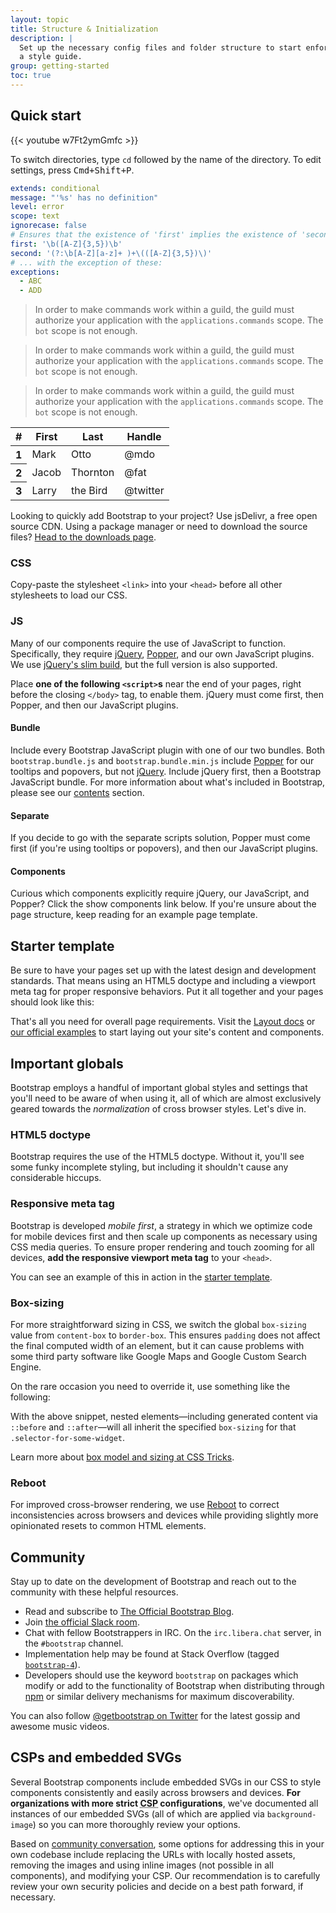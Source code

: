 ```yaml
---
layout: topic
title: Structure & Initialization
description: |
  Set up the necessary config files and folder structure to start enforcing
  a style guide.
group: getting-started
toc: true
---
```


## Quick start

{{< youtube w7Ft2ymGmfc >}}

To switch directories, type `cd` followed by the name of the directory. To edit settings, press <kbd>Cmd+Shift+P</kbd>.

```yaml
extends: conditional
message: "'%s' has no definition"
level: error
scope: text
ignorecase: false
# Ensures that the existence of 'first' implies the existence of 'second'.
first: '\b([A-Z]{3,5})\b'
second: '(?:\b[A-Z][a-z]+ )+\(([A-Z]{3,5})\)'
# ... with the exception of these:
exceptions:
  - ABC
  - ADD
```

<div class="alert-box danger"><blockquote><span class="bold-30s6yT">In order to make commands work within a guild, the guild must authorize your application with the <code>applications.commands</code> scope. The <code>bot</code> scope is not enough.</span></blockquote></div>

<div class="alert-box warn"><blockquote><span class="bold-30s6yT">In order to make commands work within a guild, the guild must authorize your application with the <code>applications.commands</code> scope. The <code>bot</code> scope is not enough.</span></blockquote></div>

<div class="alert-box info"><blockquote><span class="bold-30s6yT">In order to make commands work within a guild, the guild must authorize your application with the <code>applications.commands</code> scope. The <code>bot</code> scope is not enough.</span></blockquote></div>

<table class="table">
  <thead>
    <tr>
      <th scope="col">#</th>
      <th scope="col">First</th>
      <th scope="col">Last</th>
      <th scope="col">Handle</th>
    </tr>
  </thead>
  <tbody>
    <tr>
      <th scope="row">1</th>
      <td>Mark</td>
      <td>Otto</td>
      <td>@mdo</td>
    </tr>
    <tr>
      <th scope="row">2</th>
      <td>Jacob</td>
      <td>Thornton</td>
      <td>@fat</td>
    </tr>
    <tr>
      <th scope="row">3</th>
      <td>Larry</td>
      <td>the Bird</td>
      <td>@twitter</td>
    </tr>
  </tbody>
</table>

Looking to quickly add Bootstrap to your project? Use jsDelivr, a free open source CDN. Using a package manager or need to download the source files? [Head to the downloads page]().

### CSS

Copy-paste the stylesheet `<link>` into your `<head>` before all other stylesheets to load our CSS.

### JS

Many of our components require the use of JavaScript to function. Specifically, they require [jQuery](https://jquery.com/), [Popper](https://popper.js.org/), and our own JavaScript plugins. We use [jQuery's slim build](https://blog.jquery.com/2016/06/09/jquery-3-0-final-released/), but the full version is also supported.

Place **one of the following `<script>`s** near the end of your pages, right before the closing `</body>` tag, to enable them. jQuery must come first, then Popper, and then our JavaScript plugins.

#### Bundle

Include every Bootstrap JavaScript plugin with one of our two bundles. Both `bootstrap.bundle.js` and `bootstrap.bundle.min.js` include [Popper](https://popper.js.org/) for our tooltips and popovers, but not [jQuery](https://jquery.com/). Include jQuery first, then a Bootstrap JavaScript bundle. For more information about what's included in Bootstrap, please see our [contents]() section.

#### Separate

If you decide to go with the separate scripts solution, Popper must come first (if you're using tooltips or popovers), and then our JavaScript plugins.

#### Components

Curious which components explicitly require jQuery, our JavaScript, and Popper? Click the show components link below. If you're unsure about the page structure, keep reading for an example page template.

## Starter template

Be sure to have your pages set up with the latest design and development standards. That means using an HTML5 doctype and including a viewport meta tag for proper responsive behaviors. Put it all together and your pages should look like this:

That's all you need for overall page requirements. Visit the [Layout docs]() or [our official examples]() to start laying out your site's content and components.

## Important globals

Bootstrap employs a handful of important global styles and settings that you'll need to be aware of when using it, all of which are almost exclusively geared towards the *normalization* of cross browser styles. Let's dive in.

### HTML5 doctype

Bootstrap requires the use of the HTML5 doctype. Without it, you'll see some funky incomplete styling, but including it shouldn't cause any considerable hiccups.

### Responsive meta tag

Bootstrap is developed *mobile first*, a strategy in which we optimize code for mobile devices first and then scale up components as necessary using CSS media queries. To ensure proper rendering and touch zooming for all devices, **add the responsive viewport meta tag** to your `<head>`.

You can see an example of this in action in the [starter template](#starter-template).

### Box-sizing

For more straightforward sizing in CSS, we switch the global `box-sizing` value from `content-box` to `border-box`. This ensures `padding` does not affect the final computed width of an element, but it can cause problems with some third party software like Google Maps and Google Custom Search Engine.

On the rare occasion you need to override it, use something like the following:

With the above snippet, nested elements—including generated content via `::before` and `::after`—will all inherit the specified `box-sizing` for that `.selector-for-some-widget`.

Learn more about [box model and sizing at CSS Tricks](https://css-tricks.com/box-sizing/).

### Reboot

For improved cross-browser rendering, we use [Reboot]() to correct inconsistencies across browsers and devices while providing slightly more opinionated resets to common HTML elements.

## Community

Stay up to date on the development of Bootstrap and reach out to the community with these helpful resources.

- Read and subscribe to [The Official Bootstrap Blog]().
- Join [the official Slack room]().
- Chat with fellow Bootstrappers in IRC. On the `irc.libera.chat` server, in the `#bootstrap` channel.
- Implementation help may be found at Stack Overflow (tagged [`bootstrap-4`](https://stackoverflow.com/questions/tagged/bootstrap-4)).
- Developers should use the keyword `bootstrap` on packages which modify or add to the functionality of Bootstrap when distributing through [npm](https://www.npmjs.com/search?q=keywords:bootstrap) or similar delivery mechanisms for maximum discoverability.

You can also follow [@getbootstrap on Twitter](https://twitter.com/) for the latest gossip and awesome music videos.

## CSPs and embedded SVGs

Several Bootstrap components include embedded SVGs in our CSS to style components consistently and easily across browsers and devices. **For organizations with more strict <abbr title="Content Security Policy">CSP</abbr> configurations**, we've documented all instances of our embedded SVGs (all of which are applied via `background-image`) so you can more thoroughly review your options.

Based on [community conversation](https://github.com/twbs/bootstrap/issues/25394), some options for addressing this in your own codebase include replacing the URLs with locally hosted assets, removing the images and using inline images (not possible in all components), and modifying your CSP. Our recommendation is to carefully review your own security policies and decide on a best path forward, if necessary.

